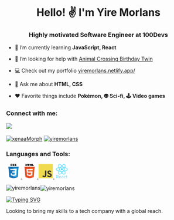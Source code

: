 <h1 align="center">Hello! ✌️ I'm Yire Morlans</h1>
<h3 align="center">Highly motivated Software Engineer at 100Devs</h3>



- 🌱 I’m currently learning **JavaScript, React**

- 🤝 I’m looking for help with [Animal Crossing Birthday Twin](https://github.com/yiremorlans/ac-birthdaytwin)

- 💻 Check out my portfolio [yiremorlans.netlify.app/](https://yiremorlans.netlify.app/)

- 💬 Ask me about **HTML, CSS**

- ❤️ Favorite things include **Pokémon, 👽 Sci-fi, 🕹️ Video games**



<h3 align="left">Connect with me:</h3>
<img src="https://www.codewars.com/users/XenaaMorph%20/badges/small">
<p align="left">
<a href="https://twitter.com/ymbaixa" target="blank"><img align="center" src="https://raw.githubusercontent.com/rahuldkjain/github-profile-readme-generator/master/src/images/icons/Social/twitter.svg" alt="xenaaMorph" height="30" width="40" /></a>
<a href="https://linkedin.com/in/yiremorlans" target="blank"><img align="center" src="https://raw.githubusercontent.com/rahuldkjain/github-profile-readme-generator/master/src/images/icons/Social/linked-in-alt.svg" alt="yiremorlans" height="30" width="40" /></a>
</p>

<h3 align="left">Languages and Tools:</h3>
<p align="left"> <a href="https://www.w3schools.com/css/" target="_blank" rel="noreferrer"> <img src="https://raw.githubusercontent.com/devicons/devicon/master/icons/css3/css3-original-wordmark.svg" alt="css3" width="40" height="40"/> </a> <a href="https://www.w3.org/html/" target="_blank" rel="noreferrer"> <img src="https://raw.githubusercontent.com/devicons/devicon/master/icons/html5/html5-original-wordmark.svg" alt="html5" width="40" height="40"/> </a> <a href="https://developer.mozilla.org/en-US/docs/Web/JavaScript" target="_blank" rel="noreferrer"> <img src="https://raw.githubusercontent.com/devicons/devicon/master/icons/javascript/javascript-original.svg" alt="javascript" width="40" height="40"/> </a> <a href="https://reactjs.org/" target="_blank" rel="noreferrer"> <img src="https://raw.githubusercontent.com/devicons/devicon/master/icons/react/react-original-wordmark.svg" alt="react" width="40" height="40"/> </a> </p>

<p><img align="left" src="https://github-readme-stats.vercel.app/api/top-langs?username=yiremorlans&show_icons=true&locale=en&layout=compact" alt="yiremorlans" /></p>

<p><img align="center" src="https://github-readme-streak-stats.herokuapp.com/?user=yiremorlans&" alt="yiremorlans" /></p>

[![Typing SVG](https://readme-typing-svg.herokuapp.com?font=Roboto+mono&size=22&duration=5024&vCenter=true&lines=Take+me+to+your+leader)](https://git.io/typing-svg)
<p>Looking to bring my skills to a tech company with a global reach.</p>
